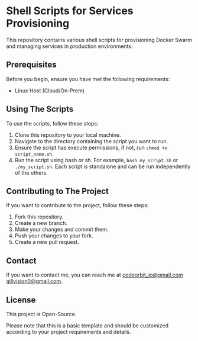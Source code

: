 # Shell Scripts for Services Provisioning

This repository contains various shell scripts for provisioning Docker Swarm and managing services in production environments.

## Prerequisites

Before you begin, ensure you have met the following requirements:

* Linux Host (Cloud/On-Prem)

## Using The Scripts

To use the scripts, follow these steps:

1. Clone this repository to your local machine. 
2. Navigate to the directory containing the script you want to run. 
3. Ensure the script has execute permissions, if not, run `chmod +x script_name.sh`.
4. Run the script using bash or sh. For example, `bash my_script.sh` or `./my_script.sh`. Each script is standalone and can be run independently of the others.

## Contributing to The Project

If you want to contribute to the project, follow these steps:

1. Fork this repository.
2. Create a new branch.
3. Make your changes and commit them.
4. Push your changes to your fork.
5. Create a new pull request.

## Contact

If you want to contact me, you can reach me at <codeorbit_io@gmail.com> <gillvision0@gmail.com>.

## License

This project is Open-Source.

Please note that this is a basic template and should be customized according to your project requirements and details.